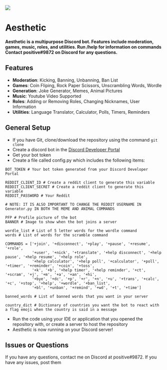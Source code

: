 <img src="https://i.ibb.co/vxhtYVh/aesthetic.png">

# Aesthetic
**Aesthetic is a multipurpose Discord bot. Features include moderation, games, music, roles, and utilities. Run /help for information on commands Contact positive#9872 on Discord for any questions.**

## Features
- **Moderation**: Kicking, Banning, Unbanning, Ban List
- **Games**: Coin Fliping, Rock Paper Scissors, Unscrambling Words, Wordle
- **Generation**: Joke Generator, Memes, Animal Pictures
- **Music**: Youtube Video Supported
- **Roles**: Adding or Removing Roles, Changing Nicknames, User Information
- **Utilities**: Language Translator, Calculator, Polls, Timers, Reminders

## General Setup
- If you have Git, clone/download the repository using the command `git clone`
- Create a discord bot in the [Discord Developer Portal](https://discord.com/developers/applications)
- Get your bot token
- Create a file called config.py which includes the following items:
```
BOT_TOKEN # Your bot token generated from your Discord Developer Portal

REDDIT_CLIENT_ID # Create a reddit client to generate this variable
REDDIT_CLIENT_SECRET # Create a reddit client to generate this variable
REDDIT_PASSWORD # Your Reddit

# NOTE: IT IS ALSO IMPORTANT TO CHANGE THE REDDIT USERNAME IN Generator.py IN BOTH THE MEME AND ANIMAL COMMANDS

PFP # Profile picture of the bot
BANNER # Image to show when the bot joins a server

wordle_list # List of 5 letter words for the wordle command
words # List of words for the scramble command

COMMANDS = ['+join', '+disconnect', '+play', '+pause', '+resume', '+role',
            '+user', '+nick', '+translate', '+help disconnect', '+help pause', '+help resume', '+help role',
            '+help calculator', '+help poll', '+calculator', '+poll', '+timer', '+reminder', '+coin', '+toss',
            '+k', '+b', '+help timer', '+help reminder', '+ct', '+scram', '+j', '+m', '+a', '+an', '+hi',
            '+bye', '+dc', '+p', '+r', '+n', '+u', '+trans', '+calc', '+c', '+stop', '+help', '+wordle', '+ban_list',
            '+bl', '+unban', '+remind', '+wd', '+t', '+time']

banned_words # List of banned words that you want in your server

country_dict # Dictionary of countries you want the bot to react with a flag emoji when the country is said in a message
```
- Run the code using your IDE or application that you opened the repository with, or create a server to host the repository
- Aesthetic is now running on your Discord server!

## Issues or Questions
If you have any questions, contact me on Discord at positive#9872. If you have any issues, post them
